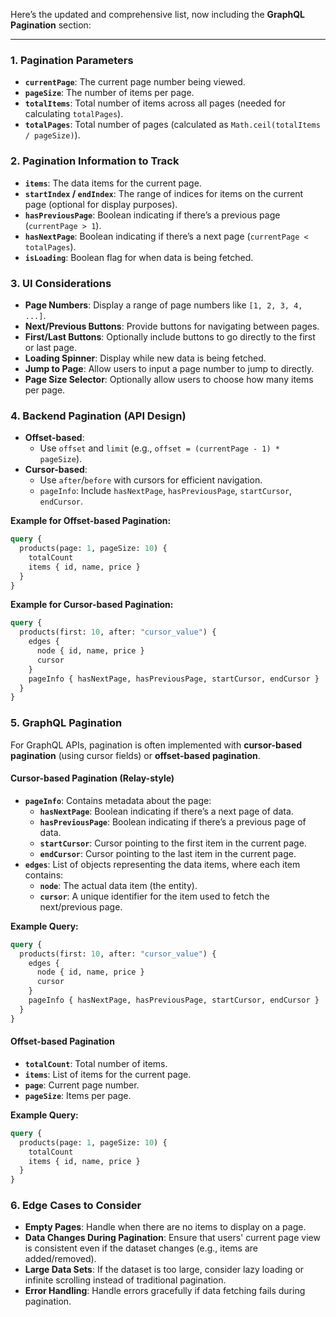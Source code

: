Here’s the updated and comprehensive list, now including the **GraphQL Pagination** section:

---

### 1. **Pagination Parameters**
   - **`currentPage`**: The current page number being viewed.
   - **`pageSize`**: The number of items per page.
   - **`totalItems`**: Total number of items across all pages (needed for calculating `totalPages`).
   - **`totalPages`**: Total number of pages (calculated as `Math.ceil(totalItems / pageSize)`).

### 2. **Pagination Information to Track**
   - **`items`**: The data items for the current page.
   - **`startIndex` / `endIndex`**: The range of indices for items on the current page (optional for display purposes).
   - **`hasPreviousPage`**: Boolean indicating if there’s a previous page (`currentPage > 1`).
   - **`hasNextPage`**: Boolean indicating if there’s a next page (`currentPage < totalPages`).
   - **`isLoading`**: Boolean flag for when data is being fetched.

### 3. **UI Considerations**
   - **Page Numbers**: Display a range of page numbers like `[1, 2, 3, 4, ...]`.
   - **Next/Previous Buttons**: Provide buttons for navigating between pages.
   - **First/Last Buttons**: Optionally include buttons to go directly to the first or last page.
   - **Loading Spinner**: Display while new data is being fetched.
   - **Jump to Page**: Allow users to input a page number to jump to directly.
   - **Page Size Selector**: Optionally allow users to choose how many items per page.

### 4. **Backend Pagination (API Design)**
   - **Offset-based**: 
     - Use `offset` and `limit` (e.g., `offset = (currentPage - 1) * pageSize`).
   - **Cursor-based**: 
     - Use `after`/`before` with cursors for efficient navigation.
     - `pageInfo`: Include `hasNextPage`, `hasPreviousPage`, `startCursor`, `endCursor`.

   **Example for Offset-based Pagination:**
   ```graphql
   query {
     products(page: 1, pageSize: 10) {
       totalCount
       items { id, name, price }
     }
   }
   ```

   **Example for Cursor-based Pagination:**
   ```graphql
   query {
     products(first: 10, after: "cursor_value") {
       edges {
         node { id, name, price }
         cursor
       }
       pageInfo { hasNextPage, hasPreviousPage, startCursor, endCursor }
     }
   }
   ```

### 5. **GraphQL Pagination**
   For GraphQL APIs, pagination is often implemented with **cursor-based pagination** (using cursor fields) or **offset-based pagination**.

   #### **Cursor-based Pagination (Relay-style)**
   - **`pageInfo`**: Contains metadata about the page:
     - **`hasNextPage`**: Boolean indicating if there’s a next page of data.
     - **`hasPreviousPage`**: Boolean indicating if there’s a previous page of data.
     - **`startCursor`**: Cursor pointing to the first item in the current page.
     - **`endCursor`**: Cursor pointing to the last item in the current page.
   - **`edges`**: List of objects representing the data items, where each item contains:
     - **`node`**: The actual data item (the entity).
     - **`cursor`**: A unique identifier for the item used to fetch the next/previous page.

   **Example Query:**
   ```graphql
   query {
     products(first: 10, after: "cursor_value") {
       edges {
         node { id, name, price }
         cursor
       }
       pageInfo { hasNextPage, hasPreviousPage, startCursor, endCursor }
     }
   }
   ```

   #### **Offset-based Pagination**
   - **`totalCount`**: Total number of items.
   - **`items`**: List of items for the current page.
   - **`page`**: Current page number.
   - **`pageSize`**: Items per page.

   **Example Query:**
   ```graphql
   query {
     products(page: 1, pageSize: 10) {
       totalCount
       items { id, name, price }
     }
   }
   ```

### 6. **Edge Cases to Consider**
   - **Empty Pages**: Handle when there are no items to display on a page.
   - **Data Changes During Pagination**: Ensure that users' current page view is consistent even if the dataset changes (e.g., items are added/removed).
   - **Large Data Sets**: If the dataset is too large, consider lazy loading or infinite scrolling instead of traditional pagination.
   - **Error Handling**: Handle errors gracefully if data fetching fails during pagination.
